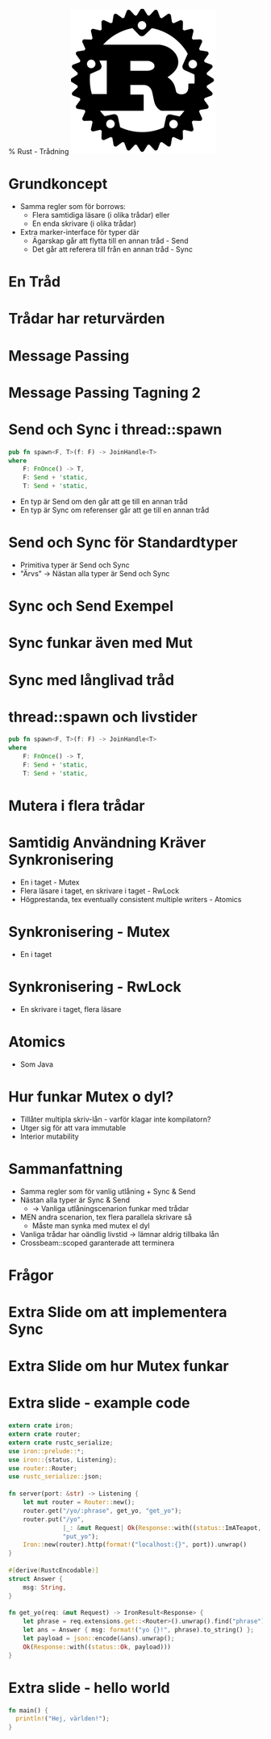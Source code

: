 % Rust - Trådning
![rust](img/rust.svg)

# Grundkoncept

* Samma regler som för borrows:
   * Flera samtidiga läsare (i olika trådar) eller
   * En enda skrivare (i olika trådar)
* Extra marker-interface för typer där 
   * Ägarskap går att flytta till en annan tråd - Send
   * Det går att referera till från en annan tråd - Sync

<!--
  Läsning Funkar för att läsning av effectively final variabel inte kräver sync
  Skrivning i annan tråd inget problem så länge ingen annan ser

  Metoder som skickar data till andra trådar kräver Send, men 
   vad kompilatorn beträffar är det vanligt Trait. 

  Kommer gå igenom detta gradvis
-->

# En Tråd

<script language="rust">
fn main() {
    let thread = std::thread::spawn(|| {
        println!("Hello, world!");
    });
    thread.join().unwrap();
}
</script>

<!-- Join returnerar Err om tråden panikade -->

# Trådar har returvärden

<script language="rust">
fn main() {
    let thread = std::thread::spawn(|| {
      "Hej, förälder!"
    });
    println!("{}", thread.join().unwrap());
}
</script>

<!--
   Funkar för att datat är Send - går att 
   flytta ut ur tråden
-->

# Message Passing

<script language="rust">
use std::sync::mpsc::{Sender, Receiver, channel};

fn main() {
    let (tx, rx): (Sender<String>, Receiver<String>) = channel();
    let _thread = std::thread::spawn(move || {
        tx.send(", World!".to_owned()).unwrap();
    });
    println!("Hello {}", rx.recv().unwrap());
}
</script>

<!-- 
 Inget delat state, ingen synkronisation
-->

# Message Passing Tagning 2

<script language="rust">
use std::sync::mpsc::{Sender, Receiver, channel};

fn main() {
    let (tx, rx): (Sender<String>, Receiver<String>) = channel();
    let _thread = std::thread::spawn(|| {
        tx.send(", World!".to_owned()).unwrap();
    });
    println!("Hello {}", rx.recv().unwrap());
}
</script>

<!-- 
 Visa felmeddelande och peka på att den inte implementerar Sync
 Men den implementerar send, så kan ge bort
   -> Kan ge till annan tråd, men inte dela mellan trådar
 Sätt tillbaka move
-->

# Send och Sync i thread::spawn

```rust
pub fn spawn<F, T>(f: F) -> JoinHandle<T> 
where
    F: FnOnce() -> T,
    F: Send + 'static,
    T: Send + 'static, 
```

* En typ är Send om den går att ge till en annan tråd
* En typ är Sync om referenser går att ge till en annan tråd

<!-- 
 Sync betyder är typens referens är Send
-->

# Send och Sync för Standardtyper

* Primitiva typer är Send och Sync
* "Ärvs" -> Nästan alla typer är Send och Sync

<!-- 
 Typer som enbart innehåller typer som är sync och send
 blir själva sync och send

 Är marker-interface. 
   Skrivit en wrapper-typ som gör saker trådsäkra? Implementera Sync.
   Har du en typ 
-->

# Sync och Send Exempel

<script language="rust">
extern crate crossbeam;

fn main() {
    let s: String = "hej".to_owned();
    crossbeam::scope(|scope| { 
        scope.spawn(|| { 
          println!("barntråd säger {}", s);
        });
    });
    println!("huvudtråd säger {}", s);
}
</script>

<!-- 
  Closure är by ref per default
  läsning -> läsref
  eftersom det gick så är den sync
  Gör closuren move och visa vad som händer
  - värdet flyttades in 
  eftersom det gick så är den send

  men flyttar aldrig ut igen, så sista println funkar ej
-->

# Sync funkar även med Mut

<script language="rust">
extern crate crossbeam;

fn main() {
    let mut s: String = "hej".to_owned();
    crossbeam::scope(|scope| { 
        scope.spawn(|| { 
          println!("barntråd säger {}", s);
          s.push_str(" på dig");
        });
    });
    println!("huvudtråd säger {}", s);
}
</script>


<!-- 
  Men varför använde jag crossbeam? 
-->

# Sync med långlivad tråd

<script language="rust">
use std::thread::spawn;

fn main() {
    let s: String = "hej".to_owned();
    spawn(|| { 
        println!("barntråd säger {}", s);
    });
    println!("huvudtråd säger {}", s);
}
</script>

<!--
 Det här är fortfarande vanliga ägarskapsregler.
 Lån får inte vara längre än variabeln själv.
 Men trådar har oändlig livslängd per default.
-->

# thread::spawn och livstider

```rust
pub fn spawn<F, T>(f: F) -> JoinHandle<T> 
where
    F: FnOnce() -> T,
    F: Send + 'static,
    T: Send + 'static, 
```

<!--
  'static implicerar statiskt livstid -> "samma livstid som programmet"
-->

# Mutera i flera trådar

<script language="rust">
extern crate crossbeam;

fn main() {
    let mut s: String = "hej".to_owned();
    crossbeam::scope(|scope| { 
        scope.spawn(|| { 
          s.push_str(" på");
        });
    });
    crossbeam::scope(|scope| { 
        scope.spawn(|| { 
          s.push_str(" dig");
        });
    });
    println!("huvudtråd säger {}", s);
}
</script>

<!-- 
  Ta bort mittdelen så det blir en scope
  -> två mutable borrows -> fel.
  SAMMA BORROW-REGLER SOM VANLIGT
  Hur fixa? Förslag?
-->

# Samtidig Användning Kräver Synkronisering

* En i taget - Mutex
* Flera läsare i taget, en skrivare i taget - RwLock
* Högprestanda, tex eventually consistent multiple writers - Atomics

# Synkronisering - Mutex

* En i taget

<script language="rust">
extern crate crossbeam;
use std::sync::Mutex;

fn main() {
    let s1 = "hej".to_owned();
    let m: Mutex<String>  = Mutex::new(s1);
    crossbeam::scope(|scope| { 
        scope.spawn(|| { 
          m.lock().unwrap().push_str(" på");
        });
        scope.spawn(|| { 
          m.lock().unwrap().push_str(" dig");
        });
    });
    let s2 = m.into_inner().unwrap();
    println!("huvudtråd säger {}", s2);
}
</script>

<!--
  Förklara att vi ger s1 till mutexen och sedan plockar
  ut igen till s2

  ordning garanterad? kör några gånger
-->

# Synkronisering - RwLock

* En skrivare i taget, flera läsare

<script language="rust">
extern crate crossbeam;
use std::sync::RwLock;

fn main() {
    let s1 = "hej".to_owned();
    let l: RwLock<String>  = RwLock::new(s1);
    crossbeam::scope(|scope| { 
        scope.spawn(|| { 
          l.write().unwrap().push_str(" på");
        });
        scope.spawn(|| { 
          println!("barntråd 2 ser {}", l.read().unwrap());
        });
        scope.spawn(|| { 
          println!("barntråd 3 ser {}", l.read().unwrap());
        });
    });
    let s2 = l.into_inner().unwrap();
    println!("huvudtråd säger {}", s2);
}
</script>

<!--
  ordning garanterad? Kör några gånger.
-->

# Atomics

* Som Java

# Hur funkar Mutex o dyl?

* Tillåter multipla skriv-lån - varför klagar inte kompilatorn?
* Utger sig för att vara immutable
* Interior mutability

# Sammanfattning

* Samma regler som för vanlig utlåning + Sync & Send
* Nästan alla typer är Sync & Send
  * -> Vanliga utlåningscenarion funkar med trådar
* MEN andra scenarion, tex flera parallela skrivare så
   * Måste man synka med mutex el dyl
* Vanliga trådar har oändlig livstid -> lämnar aldrig tillbaka lån
* Crossbeam::scoped garanterade att terminera

# Frågor

# Extra Slide om att implementera Sync  

<script language="rust">
#![feature(optin_builtin_traits)]
struct OSynkTyp {}
impl !Sync for OSynkTyp {}

#[derive(Debug)]
struct SynkTyp {
	osynk: *mut u32
}
unsafe impl Sync for SynkTyp{}

fn main() {
    let _ = OSynkTyp{};
    let mut nummer = 10u32;
    let s = SynkTyp{ osynk: &mut nummer };
		println!("pekare: {:?}", s);
}
</script>

# Extra Slide om hur Mutex funkar

<script language="rust">
extern crate crossbeam;
use std::sync::{Mutex, MutexGuard};
use std::ops::DerefMut;

fn main() {
    let m = std::sync::Mutex::new(0u32);
    crossbeam::scope(|scope| {
      scope.spawn(|| {
       let m_ref_1: & Mutex<u32> = &m;
       let mut g: MutexGuard<u32> = m_ref_1.lock().unwrap();
       let d: &mut u32 = g.deref_mut();
       *d+=1;
      });
      scope.spawn(|| {
       let m_ref_2: & Mutex<u32> = &m;
       let mut g: MutexGuard<u32> = m_ref_2.lock().unwrap();
       let d: &mut u32 = g.deref_mut();
       *d+=1;
      });
    });
    println!("final result:{}", m.into_inner().unwrap());
}
</script>

# Extra slide - example code

```rust
extern crate iron;
extern crate router;
extern crate rustc_serialize;
use iron::prelude::*;
use iron::{status, Listening};
use router::Router;
use rustc_serialize::json;

fn server(port: &str) -> Listening {
    let mut router = Router::new();
    router.get("/yo/:phrase", get_yo, "get_yo");
    router.put("/yo",
               |_: &mut Request| Ok(Response::with((status::ImATeapot, "no"))),
               "put_yo");
    Iron::new(router).http(format!("localhost:{}", port)).unwrap()
}

#[derive(RustcEncodable)]
struct Answer {
    msg: String,
}

fn get_yo(req: &mut Request) -> IronResult<Response> {
    let phrase = req.extensions.get::<Router>().unwrap().find("phrase").unwrap();
    let ans = Answer { msg: format!("yo {}!", phrase).to_string() };
    let payload = json::encode(&ans).unwrap();
    Ok(Response::with((status::Ok, payload)))
}
```
# Extra slide - hello world

```rust
fn main() {
  println!("Hej, världen!");
}
```
